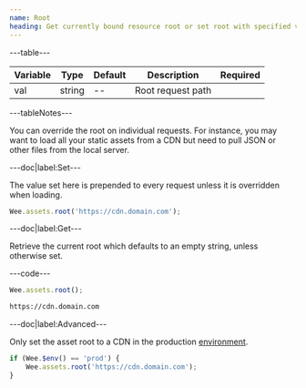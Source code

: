 ```yaml
---
name: Root
heading: Get currently bound resource root or set root with specified value
---
```


---table---

| Variable | Type   | Default | Description       | Required |
| -------- | ------ | ------- | ----------------- | -------- |
| val      | string | --      | Root request path |          |

---tableNotes---

You can override the root on individual requests. For instance, you may want to load all your static assets from a CDN but need to pull JSON or other files from the local server.

---doc|label:Set---

The value set here is prepended to every request unless it is overridden when loading.

```javascript
Wee.assets.root('https://cdn.domain.com');
```

---doc|label:Get---

Retrieve the current root which defaults to an empty string, unless otherwise set.

---code---

```javascript
Wee.assets.root();
```

```html
https://cdn.domain.com
```

---doc|label:Advanced---

Only set the asset root to a CDN in the production [environment](https://www.weepower.com/script/core#env).

```javascript
if (Wee.$env() == 'prod') {
	Wee.assets.root('https://cdn.domain.com');
}
```